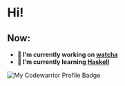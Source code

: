 # Hi!

## Now:
- **🔭 I’m currently working on [watcha](https://github.com/CyberNetRunner/watcha)**
- **🌱 I’m currently learning [Haskell](www.haskell.org)**

![My Codewarrior Profile Badge](https://www.codewars.com/users/CyberNetRunner/badges/micro)

